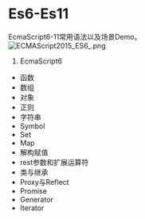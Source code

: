 # Es6-Es11
EcmaScript6-11常用语法以及场景Demo。<br>
![ECMAScript2015_ES6_.png](https://i.loli.net/2020/08/14/IKn89JpoZX6YGbv.png)
<br>
1. EcmaScript6
+ 函数
+ 数组
+ 对象
+ 正则
+ 字符串
+ Symbol
+ Set
+ Map
+ 解构赋值
+ rest参数和扩展运算符
+ 类与继承
+ Proxy与Reflect
+ Promise
+ Generator
+ Iterator
